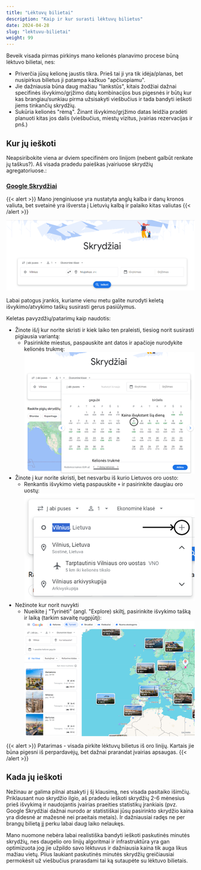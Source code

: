 ```yaml
---
title: "Lėktuvų bilietai"
description: "Kaip ir kur surasti lėktuvų bilietus"
date: 2024-04-28
slug: "lektuvu-bilietai"
weight: 99
---
```


Beveik visada pirmas pirkinys mano kelionės planavimo procese būną lėktuvo bilietai, nes:
- Priverčia jūsų kelionę jaustis tikra. Prieš tai ji yra tik idėja/planas, bet nusipirkus bilietus ji patampa kažkuo "apčiuopiamu".
- Jie dažniausia būna daug mažiau "lankstūs", kitais žodžiai dažnai specifinės išvykimo/grįžimo datų kombinacijos bus pigesnės ir būtų kur kas brangiau/sunkiau pirma užsisakyti viešbučius ir tada bandyti ieškoti jiems tinkančių skrydžių.
- Sukūria kelionės "rėmą". Žinant išvykimo/grįžimo datas leidžia pradėti planuoti kitas jos dalis (viešbučius, miestų vizitus, įvairias rezervacijas ir pnš.)

## Kur jų ieškoti

Neapsiribokite viena ar dviem specifinėm oro linijom (nebent galbūt renkate jų taškus?). Aš visada pradedu paieškas įvairiuose skrydžių agregatoriuose.:

### [Google Skrydžiai](https://www.google.com/travel/flights)

{{< alert >}}
Mano įrenginiuose yra nustatyta anglų kalba ir danų kronos valiuta, bet svetainė yra išversta į Lietuvių kalbą ir palaiko kitas valiutas
{{< /alert >}}

![Google Skrydziai](images/google-skrydziai-0-lt.png)

Labai patogus įrankis, kuriame vienu metu galite nurodyti keletą išvykimo/atvykimo taškų susirasti gerus pasiūlymus.

Keletas pavyzdžių/patarimų kaip naudotis:

- Žinote iš/į kur norite skristi ir kiek laiko ten praleisti, tiesiog norit susirasti pigiausia variantą:
    - Pasirinkite miestus, paspauskite ant datos ir apačioje nurodykite kelionės trukmę:
    ![Google Skrydziai](images/google-skrydziai-1-lt.png)
- Žinote į kur norite skristi, bet nesvarbu iš kurio Lietuvos oro uosto:
    - Renkantis išvykimo vietą paspauskite `+` ir pasirinkite daugiau oro uostų:
    ![Google Skrydziai](images/google-skrydziai-2-lt.png)
- Nežinote kur norit nuvykti
    - Nueikite į "Tyrinėti" (angl. "Explore) skiltį, pasirinkite išvykimo tašką ir laiką (tarkim savaitę rugpjūtį):
    ![Google Skrydziai](images/google-skrydziai-3-lt.png)

{{< alert >}}
Patarimas - visada pirkite lėktuvų bilietus iš oro linijų. Kartais jie būna pigesni iš perpardavėjų, bet dažnai prarandat įvairias apsaugas.
{{< /alert >}}

## Kada jų ieškoti

Nežinau ar galima pilnai atsakyti į šį klausimą, nes visada pasitaiko išimčių. Priklausant nuo skrydžio ilgio, aš pradedu ieškoti skrydžių 2-6 mėnesius prieš išvykimą ir naudojantis įvairias praeities statistikų įrankiais (pvz. Google Skrydžiai dažnai nurodo ar statistiškai jūsų pasirinkto skrydžio kaina yra didesnė ar mažesnė nei praeitais metais). Ir dažniausiai radęs ne per brangų bilietą jį perku labai daug laiko nelaukęs. 

Mano nuomone nebėra labai realistiška bandyti ieškoti paskutinės minutės skrydžių, nes daugelio oro linijų algoritmai ir infrastruktūra yra gan optimizuota jog jie užpildo savo lėktuvus ir dažniausia kaina tik auga likus mažiau vietų. Plius laukiant paskutinės minutės skrydžių greičiausiai permokėsit už viešbučius prarasdami tai ką sutaupėte su lėktuvo bilietais.